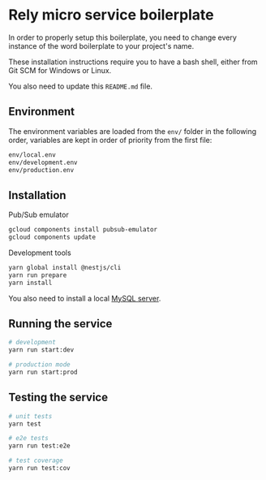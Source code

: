 Rely micro service boilerplate
==============================
In order to properly setup this boilerplate, you need to change every instance
of the word boilerplate to your project's name.

These installation instructions require you to have a bash shell, either from Git SCM for Windows or Linux.

You also need to update this `README.md` file.

Environment
-----------
The environment variables are loaded from the `env/` folder in the following
order, variables are kept in order of priority from the first file:

```bash
env/local.env
env/development.env
env/production.env
```

Installation
------------
Pub/Sub emulator
```bash
gcloud components install pubsub-emulator
gcloud components update
```

Development tools
```bash
yarn global install @nestjs/cli
yarn run prepare
yarn install
```

You also need to install a local [MySQL server](https://dev.mysql.com/downloads/mysql).

Running the service
-------------------
```bash
# development
yarn run start:dev

# production mode
yarn run start:prod
```

Testing the service
-------------------
```bash
# unit tests
yarn test

# e2e tests
yarn run test:e2e

# test coverage
yarn run test:cov
```
